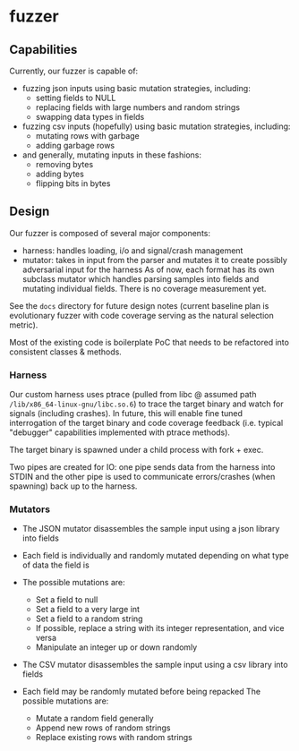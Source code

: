 # fuzzer
## Capabilities
Currently, our fuzzer is capable of:
- fuzzing json inputs using basic mutation strategies, including:
	- setting fields to NULL
	- replacing fields with large numbers and random strings
	- swapping data types in fields
- fuzzing csv inputs (hopefully) using basic mutation strategies, including:
	- mutating rows with garbage
	- adding garbage rows 
- and generally, mutating inputs in these fashions:
	- removing bytes
	- adding bytes
	- flipping bits in bytes

## Design
Our fuzzer is composed of several major components:
- harness: handles loading, i/o and signal/crash management
- mutator: takes in input from the parser and mutates it to create possibly adversarial input for the harness
As of now, each format has its own subclass mutator which handles parsing samples into fields and mutating individual fields. There is no coverage measurement yet.

See the `docs` directory for future design notes (current baseline plan is evolutionary fuzzer with code coverage serving as the natural selection metric). 

Most of the existing code is boilerplate PoC that needs to be refactored into consistent classes & methods. 

### Harness
Our custom harness uses ptrace (pulled from libc @ assumed path `/lib/x86_64-linux-gnu/libc.so.6`) to trace the target binary and watch for signals (including crashes). In future, this will enable fine tuned interrogation of the target binary and code coverage feedback (i.e. typical "debugger" capabilities implemented with ptrace methods).  

The target binary is spawned under a child process with fork + exec.

Two pipes are created for IO: one pipe sends data from the harness into STDIN and the other pipe is used to communicate errors/crashes (when spawning) back up to the harness.

### Mutators
- The JSON mutator disassembles the sample input using a json library into fields
- Each field is individually and randomly mutated depending on what type of data the field is
- The possible mutations are:
	- Set a field to null
	- Set a field to a very large int
	- Set a field to a random string
	- If possible, replace a string with its integer representation, and vice versa
	- Manipulate an integer up or down randomly

- The CSV mutator disassembles the sample input using a csv library into fields
- Each field may be randomly mutated before being repacked
The possible mutations are:
	- Mutate a random field generally
	- Append new rows of random strings
	- Replace existing rows with random strings
